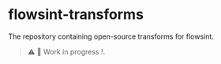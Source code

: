 # flowsint-transforms
The repository containing open-source transforms for flowsint.

> ⚠️ 🚧 Work in progress !.
